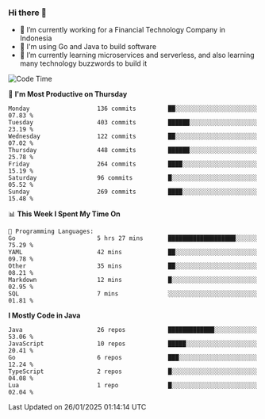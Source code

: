 ### Hi there 👋

<!--
**mazzama/mazzama** is a ✨ _special_ ✨ repository because its `README.md` (this file) appears on your GitHub profile.

Here are some ideas to get you started:

- 🔭 I’m currently working on ...
- 🌱 I’m currently learning ...
- 👯 I’m looking to collaborate on ...
- 🤔 I’m looking for help with ...
- 💬 Ask me about ...
- 📫 How to reach me: ...
- 😄 Pronouns: ...
- ⚡ Fun fact: ...
-->

- 🔭 I’m currently working for a Financial Technology Company in Indonesia
- :gun: I'm using Go and Java to build software
- 🌱 I’m currently learning microservices and serverless, and also learning many technology buzzwords to build it

<!--START_SECTION:waka-->
![Code Time](http://img.shields.io/badge/Code%20Time-3%2C766%20hrs%2013%20mins-blue)

📅 **I'm Most Productive on Thursday** 

```text
Monday                   136 commits         ██░░░░░░░░░░░░░░░░░░░░░░░   07.83 % 
Tuesday                  403 commits         ██████░░░░░░░░░░░░░░░░░░░   23.19 % 
Wednesday                122 commits         ██░░░░░░░░░░░░░░░░░░░░░░░   07.02 % 
Thursday                 448 commits         ██████░░░░░░░░░░░░░░░░░░░   25.78 % 
Friday                   264 commits         ████░░░░░░░░░░░░░░░░░░░░░   15.19 % 
Saturday                 96 commits          █░░░░░░░░░░░░░░░░░░░░░░░░   05.52 % 
Sunday                   269 commits         ████░░░░░░░░░░░░░░░░░░░░░   15.48 % 
```


📊 **This Week I Spent My Time On** 

```text
💬 Programming Languages: 
Go                       5 hrs 27 mins       ███████████████████░░░░░░   75.29 % 
YAML                     42 mins             ██░░░░░░░░░░░░░░░░░░░░░░░   09.78 % 
Other                    35 mins             ██░░░░░░░░░░░░░░░░░░░░░░░   08.21 % 
Markdown                 12 mins             █░░░░░░░░░░░░░░░░░░░░░░░░   02.95 % 
SQL                      7 mins              ░░░░░░░░░░░░░░░░░░░░░░░░░   01.81 % 
```

**I Mostly Code in Java** 

```text
Java                     26 repos            █████████████░░░░░░░░░░░░   53.06 % 
JavaScript               10 repos            █████░░░░░░░░░░░░░░░░░░░░   20.41 % 
Go                       6 repos             ███░░░░░░░░░░░░░░░░░░░░░░   12.24 % 
TypeScript               2 repos             █░░░░░░░░░░░░░░░░░░░░░░░░   04.08 % 
Lua                      1 repo              █░░░░░░░░░░░░░░░░░░░░░░░░   02.04 % 
```




 Last Updated on 26/01/2025 01:14:14 UTC
<!--END_SECTION:waka-->
